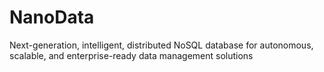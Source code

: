 # NanoData
Next-generation, intelligent, distributed NoSQL database for autonomous, scalable, and enterprise-ready data management solutions
